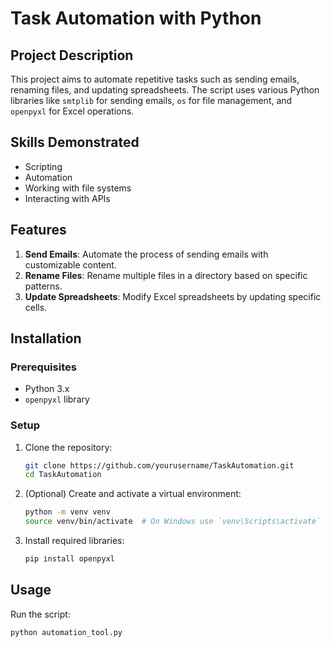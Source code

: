 # Task Automation with Python

## Project Description

This project aims to automate repetitive tasks such as sending emails, renaming files, and updating spreadsheets. The script uses various Python libraries like `smtplib` for sending emails, `os` for file management, and `openpyxl` for Excel operations.

## Skills Demonstrated

- Scripting
- Automation
- Working with file systems
- Interacting with APIs

## Features

1. **Send Emails**: Automate the process of sending emails with customizable content.
2. **Rename Files**: Rename multiple files in a directory based on specific patterns.
3. **Update Spreadsheets**: Modify Excel spreadsheets by updating specific cells.

## Installation

### Prerequisites

- Python 3.x
- `openpyxl` library

### Setup

1. Clone the repository:
    ```bash
    git clone https://github.com/yourusername/TaskAutomation.git
    cd TaskAutomation
    ```

2. (Optional) Create and activate a virtual environment:
    ```bash
    python -m venv venv
    source venv/bin/activate  # On Windows use `venv\Scripts\activate`
    ```

3. Install required libraries:
    ```bash
    pip install openpyxl
    ```

## Usage

Run the script:
```bash
python automation_tool.py
